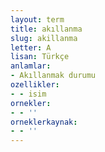 ```yaml
---
layout: term
title: akıllanma
slug: akillanma
letter: A
lisan: Türkçe
anlamlar:
- Akıllanmak durumu
ozellikler:
- - isim
ornekler:
- - ''
orneklerkaynak:
- - ''
---
```


